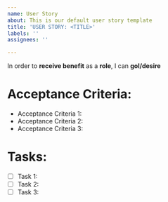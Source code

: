 ```yaml
---
name: User Story
about: This is our default user story template
title: 'USER STORY: <TITLE>'
labels: ''
assignees: ''

---
```


In order to **receive benefit** as a **role**, I can **gol/desire**

# Acceptance Criteria:

* Acceptance Criteria 1:
* Acceptance Criteria 2:
* Acceptance Criteria 3:

# Tasks:

- [ ] Task 1:
- [ ] Task 2:
- [ ] Task 3:

